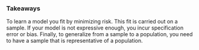 ### Takeaways

To learn a model you fit by minimizing risk. This fit is carried out on a sample. If your model is not expressive enough, you incur specification error or bias. Finally, to generalize from a sample to a population, you need to have a sample that is representative of a population.